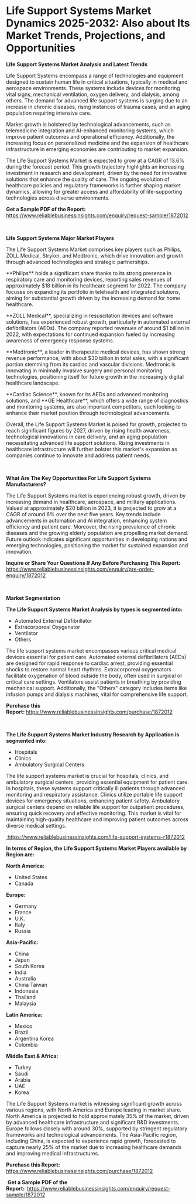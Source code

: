 <p><h1>Life Support Systems Market Dynamics 2025-2032: Also about Its Market Trends, Projections, and Opportunities</h1></p><p><strong>Life Support Systems Market Analysis and Latest Trends</strong></p>
<p><p>Life Support Systems encompass a range of technologies and equipment designed to sustain human life in critical situations, typically in medical and aerospace environments. These systems include devices for monitoring vital signs, mechanical ventilation, oxygen delivery, and dialysis, among others. The demand for advanced life support systems is surging due to an increase in chronic diseases, rising instances of trauma cases, and an aging population requiring intensive care.</p><p>Market growth is bolstered by technological advancements, such as telemedicine integration and AI-enhanced monitoring systems, which improve patient outcomes and operational efficiency. Additionally, the increasing focus on personalized medicine and the expansion of healthcare infrastructure in emerging economies are contributing to market expansion. </p><p>The Life Support Systems Market is expected to grow at a CAGR of 13.6% during the forecast period. This growth trajectory highlights an increasing investment in research and development, driven by the need for innovative solutions that enhance the quality of care. The ongoing evolution of healthcare policies and regulatory frameworks is further shaping market dynamics, allowing for greater access and affordability of life-supporting technologies across diverse environments.</p></p>
<p><strong>Get a Sample PDF of the Report:&nbsp;</strong> <a href="https://www.reliablebusinessinsights.com/enquiry/request-sample/1872012?utm_campaign=3439&utm_medium=2&utm_source=Github&utm_content=ia&utm_term=13042025&utm_id=life-support-systems">https://www.reliablebusinessinsights.com/enquiry/request-sample/1872012</a></p>
<p>&nbsp;</p>
<p><strong>Life Support Systems Major Market Players</strong></p>
<p><p>The Life Support Systems Market comprises key players such as Philips, ZOLL Medical, Stryker, and Medtronic, which drive innovation and growth through advanced technologies and strategic partnerships. </p><p>**Philips** holds a significant share thanks to its strong presence in respiratory care and monitoring devices, reporting sales revenues of approximately $18 billion in its healthcare segment for 2022. The company focuses on expanding its portfolio in telehealth and integrated solutions, aiming for substantial growth driven by the increasing demand for home healthcare.</p><p>**ZOLL Medical**, specializing in resuscitation devices and software solutions, has experienced robust growth, particularly in automated external defibrillators (AEDs). The company reported revenues of around $1 billion in 2022, with expectations for continued expansion fueled by increasing awareness of emergency response systems.</p><p>**Medtronic**, a leader in therapeutic medical devices, has shown strong revenue performance, with about $30 billion in total sales, with a significant portion stemming from its cardiac and vascular divisions. Medtronic is innovating in minimally invasive surgery and personal monitoring technologies, positioning itself for future growth in the increasingly digital healthcare landscape.</p><p>**Cardiac Science**, known for its AEDs and advanced monitoring solutions, and **GE Healthcare**, which offers a wide range of diagnostics and monitoring systems, are also important competitors, each looking to enhance their market position through technological advancements.</p><p>Overall, the Life Support Systems Market is poised for growth, projected to reach significant figures by 2027, driven by rising health awareness, technological innovations in care delivery, and an aging population necessitating advanced life support solutions. Rising investments in healthcare infrastructure will further bolster this market's expansion as companies continue to innovate and address patient needs.</p></p>
<p>&nbsp;</p>
<p><strong>What Are The Key Opportunities For Life Support Systems Manufacturers?</strong></p>
<p><p>The Life Support Systems market is experiencing robust growth, driven by increasing demand in healthcare, aerospace, and military applications. Valued at approximately $20 billion in 2023, it is projected to grow at a CAGR of around 6% over the next five years. Key trends include advancements in automation and AI integration, enhancing system efficiency and patient care. Moreover, the rising prevalence of chronic diseases and the growing elderly population are propelling market demand. Future outlook indicates significant opportunities in developing nations and emerging technologies, positioning the market for sustained expansion and innovation.</p></p>
<p><strong>Inquire or Share Your Questions If Any Before Purchasing This Report:</strong> <a href="https://www.reliablebusinessinsights.com/enquiry/pre-order-enquiry/1872012?utm_campaign=3439&utm_medium=2&utm_source=Github&utm_content=ia&utm_term=13042025&utm_id=life-support-systems">https://www.reliablebusinessinsights.com/enquiry/pre-order-enquiry/1872012</a></p>
<p>&nbsp;</p>
<p><strong>Market Segmentation</strong></p>
<p><strong>The Life Support Systems Market Analysis by types is segmented into:</strong></p>
<p><ul><li>Automated External Defibrillator</li><li>Extracorporeal Oxygenator</li><li>Ventilator</li><li>Others</li></ul></p>
<p><p>The life support systems market encompasses various critical medical devices essential for patient care. Automated external defibrillators (AEDs) are designed for rapid response to cardiac arrest, providing essential shocks to restore normal heart rhythms. Extracorporeal oxygenators facilitate oxygenation of blood outside the body, often used in surgical or critical care settings. Ventilators assist patients in breathing by providing mechanical support. Additionally, the "Others" category includes items like infusion pumps and dialysis machines, vital for comprehensive life support.</p></p>
<p><strong>Purchase this Report:&nbsp;</strong><a href="https://www.reliablebusinessinsights.com/purchase/1872012?utm_campaign=3439&utm_medium=2&utm_source=Github&utm_content=ia&utm_term=13042025&utm_id=life-support-systems">https://www.reliablebusinessinsights.com/purchase/1872012</a></p>
<p>&nbsp;</p>
<p><strong>The Life Support Systems Market Industry Research by Application is segmented into:</strong></p>
<p><ul><li>Hospitals</li><li>Clinics</li><li>Ambulatory Surgical Centers</li></ul></p>
<p><p>The life support systems market is crucial for hospitals, clinics, and ambulatory surgical centers, providing essential equipment for patient care. In hospitals, these systems support critically ill patients through advanced monitoring and respiratory assistance. Clinics utilize portable life support devices for emergency situations, enhancing patient safety. Ambulatory surgical centers depend on reliable life support for outpatient procedures, ensuring quick recovery and effective monitoring. This market is vital for maintaining high-quality healthcare and improving patient outcomes across diverse medical settings.</p></p>
<p><a href="https://www.reliablebusinessinsights.com/life-support-systems-r1872012?utm_campaign=3439&utm_medium=2&utm_source=Github&utm_content=ia&utm_term=13042025&utm_id=life-support-systems">&nbsp;https://www.reliablebusinessinsights.com/life-support-systems-r1872012</a></p>
<p><strong>In terms of Region, the Life Support Systems Market Players available by Region are:</strong></p>
<p>
    <p> <strong> North America: </strong>
        <ul>
            <li>United States</li>
            <li>Canada</li>
        </ul>
        </p> 
    <p> <strong> Europe: </strong>
        <ul>
            <li>Germany</li>
            <li>France</li>
            <li>U.K.</li>
            <li>Italy</li>
            <li>Russia</li>
        </ul>
        </p> 
    <p> <strong> Asia-Pacific: </strong>
        <ul>
            <li>China</li>
            <li>Japan</li>
            <li>South Korea</li>
            <li>India</li>
            <li>Australia</li>
            <li>China Taiwan</li>
            <li>Indonesia</li>
            <li>Thailand</li>
            <li>Malaysia</li>
        </ul>
        </p> 
    <p> <strong> Latin America: </strong>
        <ul>
            <li>Mexico</li>
            <li>Brazil</li>
            <li>Argentina Korea</li>
            <li>Colombia</li>
        </ul>
        </p> 
    <p> <strong> Middle East & Africa: </strong>
        <ul>
            <li>Turkey</li>
            <li>Saudi</li>
            <li>Arabia</li>
            <li>UAE</li>
            <li>Korea</li>
        </ul>
    </p>
    </p>
<p><p>The Life Support Systems market is witnessing significant growth across various regions, with North America and Europe leading in market share. North America is projected to hold approximately 35% of the market, driven by advanced healthcare infrastructure and significant R&D investments. Europe follows closely with around 30%, supported by stringent regulatory frameworks and technological advancements. The Asia-Pacific region, including China, is expected to experience rapid growth, forecasted to capture nearly 25% of the market due to increasing healthcare demands and improving medical infrastructures.</p></p>
<p><strong>Purchase this Report: </strong><a href="https://www.reliablebusinessinsights.com/purchase/1872012?utm_campaign=3439&utm_medium=2&utm_source=Github&utm_content=ia&utm_term=13042025&utm_id=life-support-systems">https://www.reliablebusinessinsights.com/purchase/1872012</a></p>
<p>&nbsp;<strong>Get a Sample PDF of the Report:&nbsp;&nbsp;</strong><a href="https://www.reliablebusinessinsights.com/enquiry/request-sample/1872012?utm_campaign=3439&utm_medium=2&utm_source=Github&utm_content=ia&utm_term=13042025&utm_id=life-support-systems">https://www.reliablebusinessinsights.com/enquiry/request-sample/1872012</a></p>
<p><strong></strong></p>
<p><p></p><p></p><p></p></p>